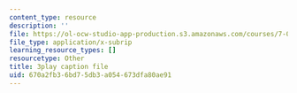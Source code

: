 ```yaml
---
content_type: resource
description: ''
file: https://ol-ocw-studio-app-production.s3.amazonaws.com/courses/7-016-introductory-biology-fall-2018/670a2fb36bd75db3a054673dfa80ae91_kVu37T6sB_E.vtt
file_type: application/x-subrip
learning_resource_types: []
resourcetype: Other
title: 3play caption file
uid: 670a2fb3-6bd7-5db3-a054-673dfa80ae91
---
```

